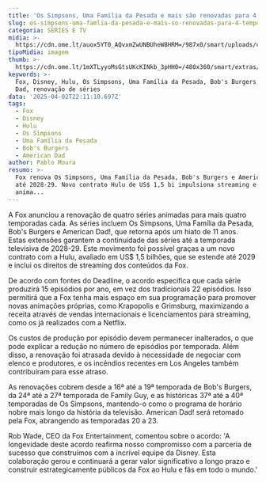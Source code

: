 ```yaml
---
title: 'Os Simpsons, Uma Família da Pesada e mais são renovadas para 4 temporadas'
slug: os-simpsons-uma-famlia-da-pesada-e-mais-so-renovadas-para-4-temporadas
categoria: SÉRIES E TV
midia: >-
  https://cdn.ome.lt/auox5YT0_AQvxmZwUNBUheW8HRM=/987x0/smart/uploads/conteudo/fotos/Design_sem_nome_-_2025-04-02T182801.804.png
tipoMidia: imagem
thumb: >-
  https://cdn.ome.lt/1mXTLyyoMsGtsUKcKINkb_3pHH0=/480x360/smart/extras/conteudos/Design_sem_nome_-_2025-04-02T182801.804.png
keywords: >-
  Fox, Disney, Hulu, Os Simpsons, Uma Família da Pesada, Bob's Burgers, American
  Dad, renovação de séries
data: '2025-04-02T22:11:10.697Z'
tags:
  - Fox
  - Disney
  - Hulu
  - Os Simpsons
  - Uma Família da Pesada
  - Bob's Burgers
  - American Dad
author: Pablo Moura
resumo: >-
  Fox renova Os Simpsons, Uma Família da Pesada, Bob's Burgers e American Dad!
  até 2028-29. Novo contrato Hulu de US$ 1,5 bi impulsiona streaming e novas
  anima...
---
```


A Fox anunciou a renovação de quatro séries animadas para mais quatro temporadas cada. As séries incluem Os Simpsons, Uma Família da Pesada, Bob's Burgers e American Dad!, que retorna após um hiato de 11 anos. Estas extensões garantem a continuidade das séries até a temporada televisiva de 2028-29. Este movimento foi possível graças a um novo contrato com a Hulu, avaliado em US$ 1,5 bilhões, que se estende até 2029 e inclui os direitos de streaming dos conteúdos da Fox. 

De acordo com fontes do Deadline, o acordo especifica que cada série produzirá 15 episódios por ano, em vez dos tradicionais 22 episódios. Isso permitirá que a Fox tenha mais espaço em sua programação para promover novas animações próprias, como Krapopolis e Grimsburg, maximizando a receita através de vendas internacionais e licenciamentos para streaming, como os já realizados com a Netflix. 

Os custos de produção por episódio devem permanecer inalterados, o que pode explicar a redução no número de episódios por temporada. Além disso, a renovação foi atrasada devido à necessidade de negociar com elenco e produtores, e os incêndios recentes em Los Angeles também contribuíram para esse atraso. 

As renovações cobrem desde a 16ª até a 19ª temporada de Bob's Burgers, da 24ª até a 27ª temporada de Family Guy, e as históricas 37ª até a 40ª temporadas de Os Simpsons, mantendo-o como o programa de horário nobre mais longo da história da televisão. American Dad! será retomado pela Fox, abrangendo as temporadas 20 a 23. 

Rob Wade, CEO da Fox Entertainment, comentou sobre o acordo: 'A longevidade deste acordo reafirma nosso compromisso com a parceria de sucesso que construímos com a incrível equipe da Disney. Esta colaboração gerou e continuará a gerar valor significativo a longo prazo e construir estrategicamente públicos da Fox ao Hulu e fãs em todo o mundo.'
